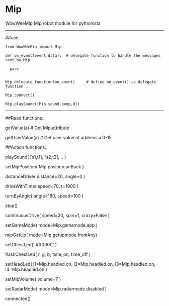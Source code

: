 # Mip

WowWeeMip Mip robot module for pythonista
_________________________________________
##use:


    from WowWeeMip import Mip

    def on_event(event,data):  # delegate function to handle the messages sent by Mip

      pass


    Mip.delegate_function(on_event)     # define on_event() as delegate function

    Mip.connect()

    Mip.playSound([Mip.sound.beep,0])

_________________________________________
##Read functions:

getValue(a)       # Get Mip.attribute

getUserValue(a)   # Get user value at address a 0-15



##Action functions:

playSound( [s1,t1], [s2,t2],... )

setMipPosition( Mip.position.onBack )

distanceDrive( distance=20, angle=0 )

driveWithTime( speed=70, t=1000 )

turnByAngle( angle=180, speed=100 )

stop()

continuousDrive( speed=20, spin=1, crazy=False )

setGameMode( mode=Mip.gamemode.app )

mipGetUp( mode=Mip.getupmode.fromAny)

setChestLed( '#ff0000' )

flashChestLed( r, g, b, time_on, time_off )

setHeadLed( l1=Mip.headled.on, l2=Mip.headled.on, l3=Mip.headled.on, l4=Mip.headled.on )

setMipVolume( volume=7 )

setRadarMode( mode=Mip.radarmode.disabled )

connected()

